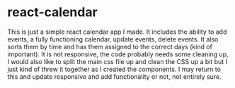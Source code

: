 # react-calendar

This is just a simple react calendar app I made. It includes the ability to add events, a fully functioning calendar, update events, delete events. It also sorts them by time and has them assigned to the correct days (kind of important). It is not responsive, the code probably needs some cleaning up, I would also like to split the main css file up and clean the CSS up a bit but I just kind of threw it together as I created the components. I may return to this and update responsive and add functionality or not, not entirely sure.
